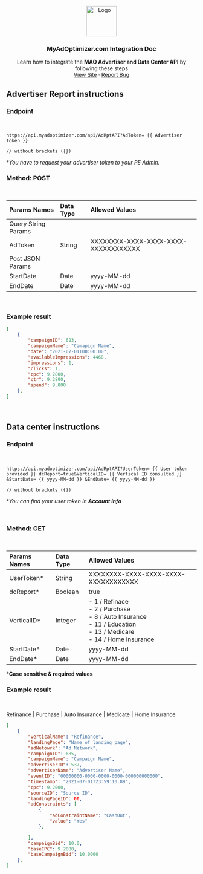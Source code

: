 <p align="center">
  <a href="https://myadoptimizer.com/">
    <img src="https://myadoptimizer.com/img/logo-blk.svg" alt="Logo" height="80">
  </a>
  <h3 align="center">MyAdOptimizer.com Integration Doc </h3>
  <p align="center">
    Learn how to integrate the <strong>MAO Advertiser and Data Center API</strong> by following these steps
    <br />
    <a href="https://myadoptimizer.com">View Site</a>
    ·
    <a href="https://myadoptimizer.com/contact">Report Bug</a>
  </p>
</p>

## Advertiser Report instructions

### Endpoint
<br>

```
https://api.myadoptimizer.com/api/AdRptAPI?AdToken= {{ Advertiser Token }}

// without brackets ({})
```
**You have to request your advertiser token to your PE Admin.*

### Method: POST
<br>

| Params Names        | Data Type | Allowed Values                       |
| :------------------ | :-------- | :----------------------------------- |
| Query String Params |
| AdToken             | String    | XXXXXXXX-XXXX-XXXX-XXXX-XXXXXXXXXXXX |
| Post JSON Params    |
| StartDate           | Date      | yyyy-MM-dd                           |
| EndDate           | Date      | yyyy-MM-dd                           |

<br>

### Example result

```JSON
[
    {
        "campaignID": 623,
        "campaignName": "Camapign Name",
        "date": "2021-07-01T00:00:00",
        "availableImpressions": 4468,
        "impressions": 1,
        "clicks": 1,
        "cpc": 9.2800,
        "ctr": 9.2800,
        "spend": 9.800
    },
]

```
<br>

## Data center instructions

### Endpoint
<br>

```
https://api.myadoptimizer.com/api/AdRptAPI?UserToken= {{ User token provided }} dcReport=true&VerticalID= {{ Vertical ID consulted }} &StartDate= {{ yyyy-MM-dd }} &EndDate= {{ yyyy-MM-dd }}

// without brackets ({})
```

**You can find your user token in  <b> Account info </b>*

<br>

### Method: GET

<br>

| Params Names | Data Type | Allowed Values                                                                                                                     |
| :----------- | :-------- | :--------------------------------------------------------------------------------------------------------------------------------- |
| UserToken\*  | String    | XXXXXXXX-XXXX-XXXX-XXXX-XXXXXXXXXXXX                                                                                               |
| dcReport\*   | Boolean   | true                                                                                                                               |
| VerticalID\* | Integer   | - 1 / Refinace <br> - 2 / Purchase <br> - 8 / Auto Insurance <br> - 11 / Education <br> - 13 / Medicare <br> - 14 / Home Insurance |
| StartDate\*  | Date      | yyyy-MM-dd                                                                                                                         |
| EndDate\*    | Date      | yyyy-MM-dd                                                                                                                         |

\*<b>Case sensitive & required values</b>

### Example result

<br>

Refinance | Purchase | Auto Insurance | Medicate | Home Insurance 

```JSON
[
    {
        "verticalName": "Refinance",
        "landingPage": "Name of landing page",
        "adNetowrk": "Ad Network",
        "campaignID": 685,
        "campaignName": "Campaign Name",
        "advertiserID": 537,
        "advertiserName": "Advertiser Name",
        "eventID": "00000000-0000-0000-0000-000000000000",
        "timeStamp": "2021-07-01T23:59:10.89",
        "cpc": 9.2000,
        "sourceID": "Source ID",
        "landingPageID": 00,
        "adConstraints": [
            {
                "adConstraintName": "CashOut",
                "value": "Yes"
            },

        ],
        "campaignBid": 10.0,
        "baseCPC": 9.2000,
        "baseCampaignBid": 10.0000
    },
]
```
